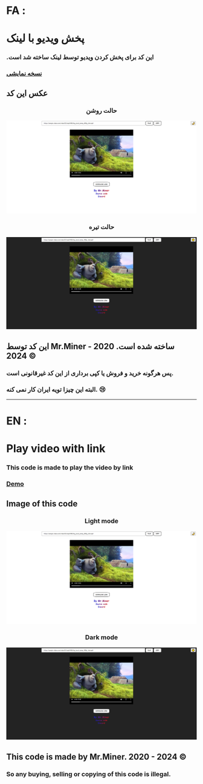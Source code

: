 # FA :
# پخش ویدیو با لینک

###  .این کد برای پخش کردن ویدیو توسط لینک ساخته شد است

<h3><a href="http://miner-site.rf.gd/pc/Video-Viewer/index.html">نسخه نمایشی</a></h3>

## عکس این کد 

<h3 align="center">حالت روشن</h2>
<img src="img/Day.PNG" alt="day">

<h3 align="center">حالت تیره</h3>
<img src="img/Night.PNG" alt="night">

<h2>این کد توسط Mr.Miner ساخته شده است. 2020 - 2024 ©</h2>
<h3>پس هرگونه خرید و فروش یا کپی برداری از این کد غیرقانونی است.</h3>
<h3>البته این چیزا تویه ایران کار نمی کنه. 😢</h3>


---
# EN :

# Play video with link

### This code is made to play the video by link

<h3><a href="http://miner-site.rf.gd/pc/Video-Viewer/index.html">Demo</a></h3>

## Image of this code 

<h3 align="center">Light mode</h2>
<img src="img/Day.PNG" alt="day">

<h3 align="center">Dark mode</h3>
<img src="img/Night.PNG" alt="night">

<h2>This code is made by Mr.Miner. 2020 - 2024 ©</h2>
<h3>So any buying, selling or copying of this code is illegal.</h3>

